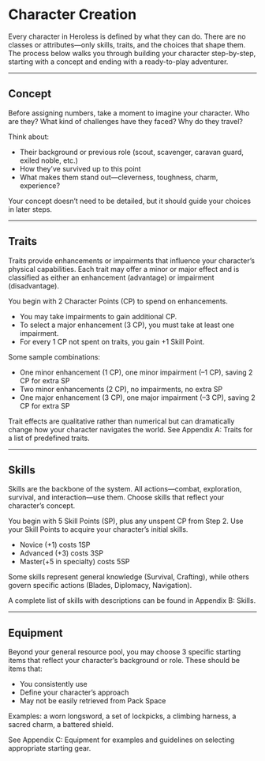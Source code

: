 # Character Creation
Every character in Heroless is defined by what they can do. There are no classes or attributes—only skills, traits, and the choices that shape them. The process below walks you through building your character step-by-step, starting with a concept and ending with a ready-to-play adventurer.

---
## Concept

Before assigning numbers, take a moment to imagine your character. Who are they? What kind of challenges have they faced? Why do they travel?

Think about:
- Their background or previous role (scout, scavenger, caravan guard, exiled noble, etc.)
- How they’ve survived up to this point
- What makes them stand out—cleverness, toughness, charm, experience?

Your concept doesn’t need to be detailed, but it should guide your choices in later steps.

---
## Traits

Traits provide enhancements or impairments that influence your character’s physical capabilities. Each trait may offer a minor or major effect and is classified as either an enhancement (advantage) or impairment (disadvantage).

You begin with 2 Character Points (CP) to spend on enhancements.
- You may take impairments to gain additional CP.
- To select a major enhancement (3 CP), you must take at least one impairment.
- For every 1 CP not spent on traits, you gain +1 Skill Point.

Some sample combinations:
- One minor enhancement (1 CP), one minor impairment (–1 CP), saving 2 CP for extra SP
- Two minor enhancements (2 CP), no impairments, no extra SP
- One major enhancement (3 CP), one major impairment (–3 CP), saving 2 CP for extra SP

Trait effects are qualitative rather than numerical but can dramatically change how your character navigates the world. See Appendix A: Traits for a list of predefined traits.

---
## Skills

Skills are the backbone of the system. All actions—combat, exploration, survival, and interaction—use them. Choose skills that reflect your character’s concept.

You begin with 5 Skill Points (SP), plus any unspent CP from Step 2. Use your Skill Points to acquire your character’s initial skills.

- Novice (+1) costs 1SP
- Advanced (+3) costs 3SP
- Master(+5 in specialty) costs 5SP

Some skills represent general knowledge (Survival, Crafting), while others govern specific actions (Blades, Diplomacy, Navigation).

A complete list of skills with descriptions can be found in Appendix B: Skills.

---
## Equipment

Beyond your general resource pool, you may choose 3 specific starting items that reflect your character’s background or role. These should be items that:

- You consistently use
- Define your character’s approach
- May not be easily retrieved from Pack Space

Examples: a worn longsword, a set of lockpicks, a climbing harness, a sacred charm, a battered shield.

See Appendix C: Equipment for examples and guidelines on selecting appropriate starting gear.